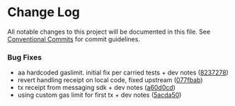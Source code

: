 # Change Log

All notable changes to this project will be documented in this file.
See [Conventional Commits](https://conventionalcommits.org) for commit guidelines.

### Bug Fixes

- aa hardcoded gaslimit. initial fix per carried tests + dev notes ([8237278](https://github.com/bcnmy/biconomy-client-sdk/commit/8237278ed05d28918d4cd83d53cb96911a6749b7))
- revert handling receipt on local code, fixed upstream ([077fbab](https://github.com/bcnmy/biconomy-client-sdk/commit/077fbabfdf0b7ec9e8605973efd02135656d674e))
- tx receipt from messaging sdk + dev notes ([a60d0cd](https://github.com/bcnmy/biconomy-client-sdk/commit/a60d0cddacda75f11b1936940ebc9117d64b782c))
- using custom gas limit for first tx + dev notes ([5acda50](https://github.com/bcnmy/biconomy-client-sdk/commit/5acda50e60d5f9e6dc588d71535110bd3e2e0cc2))

